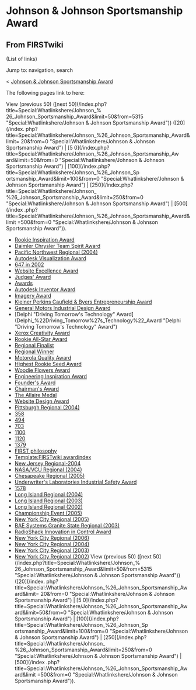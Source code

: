 # Johnson & Johnson Sportsmanship Award

## From FIRSTwiki

(List of links)

Jump to: navigation, search

< [Johnson & Johnson Sportsmanship Award](/index.php?title=Johnson_%26_Johnson_Sportsmanship_Award&redirect=no "Johnson & Johnson Sportsmanship Award")

The following pages link to here:

View (previous 50) ([next 50](/index.php?title=Special:Whatlinkshere/Johnson_%
26_Johnson_Sportsmanship_Award&limit=50&from=5315 "Special:Whatlinkshere/Johnson & Johnson Sportsmanship Award")) ([20](/index.
php?title=Special:Whatlinkshere/Johnson_%26_Johnson_Sportsmanship_Award&limit=
20&from=0 "Special:Whatlinkshere/Johnson & Johnson Sportsmanship Award") | [5 0](/index.php?title=Special:Whatlinkshere/Johnson_%26_Johnson_Sportsmanship_Aw
ard&limit=50&from=0 "Special:Whatlinkshere/Johnson & Johnson Sportsmanship
Award") | [100](/index.php?title=Special:Whatlinkshere/Johnson_%26_Johnson_Sp
ortsmanship_Award&limit=100&from=0 "Special:Whatlinkshere/Johnson & Johnson
Sportsmanship Award") | [250](/index.php?title=Special:Whatlinkshere/Johnson_
%26_Johnson_Sportsmanship_Award&limit=250&from=0 "Special:Whatlinkshere/Johnson & Johnson Sportsmanship Award") | [500](/index
.php?title=Special:Whatlinkshere/Johnson_%26_Johnson_Sportsmanship_Award&limit
=500&from=0 "Special:Whatlinkshere/Johnson & Johnson Sportsmanship Award")).

- [Rookie Inspiration Award](Rookie_Inspiration_Award "Rookie Inspiration Award")
- [Daimler Chrysler Team Spirit Award](Daimler_Chrysler_Team_Spirit_Award "Daimler Chrysler Team Spirit Award")
- [Pacific Northwest Regional (2004)](Pacific_Northwest_Regional_%282004%29 "Pacific Northwest Regional \(2004\)")
- [Autodesk Visualization Award](Autodesk_Visualization_Award "Autodesk Visualization Award")
- [647 in 2002](647_in_2002 "647 in 2002")
- [Website Excellence Award](Website_Excellence_Award "Website Excellence Award")
- [Judges' Award](Judges%27_Award "Judges' Award")
- [Awards](Awards "Awards")
- [Autodesk Inventor Award](Autodesk_Inventor_Award "Autodesk Inventor Award")
- [Imagery Award](Imagery_Award "Imagery Award")
- [Kleiner Perkins Caufield & Byers Entrepreneurship Award](Kleiner_Perkins_Caufield_%26_Byers_Entrepreneurship_Award "Kleiner Perkins Caufield & Byers Entrepreneurship Award")
- [General Motors Industrial Design Award](General_Motors_Industrial_Design_Award "General Motors Industrial Design Award")
- [Delphi "Driving Tomorrow's Technology" Award](Delphi_%22Driving_Tomorrow%27s_Technology%22_Award "Delphi "Driving Tomorrow's Technology" Award")
- [Xerox Creativity Award](Xerox_Creativity_Award "Xerox Creativity Award")
- [Rookie All-Star Award](Rookie_All-Star_Award "Rookie All-Star Award")
- [Regional Finalist](Regional_Finalist "Regional Finalist")
- [Regional Winner](Regional_Winner "Regional Winner")
- [Motorola Quality Award](Motorola_Quality_Award "Motorola Quality Award")
- [Highest Rookie Seed Award](Highest_Rookie_Seed_Award "Highest Rookie Seed Award")
- [Woodie Flowers Award](Woodie_Flowers_Award "Woodie Flowers Award")
- [Engineering Inspiration Award](Engineering_Inspiration_Award "Engineering Inspiration Award")
- [Founder's Award](Founder%27s_Award "Founder's Award")
- [Chairman's Award](Chairman%27s_Award "Chairman's Award")
- [The Allaire Medal](The_Allaire_Medal "The Allaire Medal")
- [Website Design Award](Website_Design_Award "Website Design Award")
- [Pittsburgh Regional (2004)](Pittsburgh_Regional_%282004%29 "Pittsburgh Regional \(2004\)")
- [358](358 "358")
- [494](494 "494")
- [703](703 "703")
- [1100](1100 "1100")
- [1120](1120 "1120")
- [1379](1379 "1379")
- [FIRST philosophy](FIRST_philosophy "FIRST philosophy")
- [Template:FIRSTwiki awardindex](Template:FIRSTwiki_awardindex "Template:FIRSTwiki awardindex")
- [New Jersey Regional-2004](New_Jersey_Regional-2004 "New Jersey Regional-2004")
- [NASA/VCU Regional (2004)](NASA/VCU_Regional_%282004%29 "NASA/VCU Regional \(2004\)")
- [Chesapeake Regional (2005)](Chesapeake_Regional_%282005%29 "Chesapeake Regional \(2005\)")
- [Underwriter's Laboratories Industrial Safety Award](Underwriter%27s_Laboratories_Industrial_Safety_Award "Underwriter's Laboratories Industrial Safety Award")
- [1578](1578 "1578")
- [Long Island Regional (2004)](Long_Island_Regional_%282004%29 "Long Island Regional \(2004\)")
- [Long Island Regional (2003)](Long_Island_Regional_%282003%29 "Long Island Regional \(2003\)")
- [Long Island Regional (2002)](Long_Island_Regional_%282002%29 "Long Island Regional \(2002\)")
- [Championship Event (2005)](Championship_Event_%282005%29 "Championship Event \(2005\)")
- [New York City Regional (2005)](New_York_City_Regional_%282005%29 "New York City Regional \(2005\)")
- [BAE Systems Granite State Regional (2003)](BAE_Systems_Granite_State_Regional_%282003%29 "BAE Systems Granite State Regional \(2003\)")
- [RadioShack Innovation in Control Award](RadioShack_Innovation_in_Control_Award "RadioShack Innovation in Control Award")
- [New York City Regional (2006)](New_York_City_Regional_%282006%29 "New York City Regional \(2006\)")
- [New York City Regional (2004)](New_York_City_Regional_%282004%29 "New York City Regional \(2004\)")
- [New York City Regional (2003)](New_York_City_Regional_%282003%29 "New York City Regional \(2003\)")
- [New York City Regional (2002)](New_York_City_Regional_%282002%29 "New York City Regional \(2002\)") View (previous 50) ([next 50](/index.php?title=Special:Whatlinkshere/Johnson_%
  26_Johnson_Sportsmanship_Award&limit=50&from=5315 "Special:Whatlinkshere/Johnson & Johnson Sportsmanship Award")) ([20](/index.
  php?title=Special:Whatlinkshere/Johnson_%26_Johnson_Sportsmanship_Award&limit=
  20&from=0 "Special:Whatlinkshere/Johnson & Johnson Sportsmanship Award") | [5 0](/index.php?title=Special:Whatlinkshere/Johnson_%26_Johnson_Sportsmanship_Aw
  ard&limit=50&from=0 "Special:Whatlinkshere/Johnson & Johnson Sportsmanship
  Award") | [100](/index.php?title=Special:Whatlinkshere/Johnson_%26_Johnson_Sp
  ortsmanship_Award&limit=100&from=0 "Special:Whatlinkshere/Johnson & Johnson
  Sportsmanship Award") | [250](/index.php?title=Special:Whatlinkshere/Johnson_
  %26_Johnson_Sportsmanship_Award&limit=250&from=0 "Special:Whatlinkshere/Johnson & Johnson Sportsmanship Award") | [500](/index
  .php?title=Special:Whatlinkshere/Johnson_%26_Johnson_Sportsmanship_Award&limit
  =500&from=0 "Special:Whatlinkshere/Johnson & Johnson Sportsmanship Award")).
